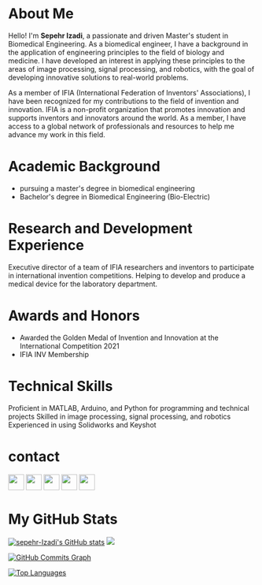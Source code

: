 # About Me

Hello! I'm **Sepehr Izadi**, a passionate and driven Master's student in Biomedical Engineering. As a biomedical engineer, I have a background in the application of engineering principles to the field of biology and medicine. I have developed an interest in applying these principles to the areas of image processing, signal processing, and robotics, with the goal of developing innovative solutions to real-world problems.

As a member of IFIA (International Federation of Inventors' Associations), I have been recognized for my contributions to the field of invention and innovation. IFIA is a non-profit organization that promotes innovation and supports inventors and innovators around the world. As a member, I have access to a global network of professionals and resources to help me advance my work in this field.


#  Academic Background

-   pursuing a master's degree in biomedical engineering 
-   Bachelor's degree in Biomedical Engineering (Bio-Electric)


# Research and Development Experience

Executive director of a team of IFIA researchers and inventors to participate in international invention competitions.
Helping to develop and produce a medical device for the laboratory department.


#  Awards and Honors

-   Awarded the Golden Medal of Invention and Innovation at the International Competition 2021
-   IFIA INV Membership


# Technical Skills

Proficient in MATLAB, Arduino, and Python for programming and technical projects
Skilled in image processing, signal processing, and robotics
Experienced in using Solidworks and Keyshot


# contact 

<p align="left"> <a href="https://www.behance.com/9491ead8" target="_blank" rel="noreferrer"><img src="https://raw.githubusercontent.com/danielcranney/readme-generator/main/public/icons/socials/behance.svg" width="32" height="32" /></a> <a href="https://www.github.com/sepehr-Izadi" target="_blank" rel="noreferrer"><img src="https://raw.githubusercontent.com/danielcranney/readme-generator/main/public/icons/socials/github.svg" width="32" height="32" /></a> <a href="http://www.instagram.com/seephrr" target="_blank" rel="noreferrer"><img src="https://raw.githubusercontent.com/danielcranney/readme-generator/main/public/icons/socials/instagram.svg" width="32" height="32" /></a> <a href="https://www.linkedin.com/in/sepehr-Izadi" target="_blank" rel="noreferrer"><img src="https://raw.githubusercontent.com/danielcranney/readme-generator/main/public/icons/socials/linkedin.svg" width="32" height="32" /></a> <a href="https://www.twitter.com/seephrr" target="_blank" rel="noreferrer"><img src="https://raw.githubusercontent.com/danielcranney/readme-generator/main/public/icons/socials/twitter.svg" width="32" height="32" /></a></p>



# <b>My GitHub Stats</b>

<a href="http://www.github.com/sepehr-Izadi"><img src="https://github-readme-stats.vercel.app/api?username=sepehr-Izadi&show_icons=true&hide=&count_private=true&title_color=0891b2&text_color=ffffff&icon_color=0891b2&bg_color=1c1917&hide_border=true&show_icons=true" alt="sepehr-Izadi's GitHub stats" /></a>    <a href="http://www.github.com/sepehr-Izadi"><img src="https://github-readme-streak-stats.herokuapp.com/?user=sepehr-Izadi&stroke=ffffff&background=1c1917&ring=0891b2&fire=0891b2&currStreakNum=ffffff&currStreakLabel=0891b2&sideNums=ffffff&sideLabels=ffffff&dates=ffffff&hide_border=true" /></a>


<a href="http://www.github.com/sepehr-Izadi"><img src="https://github-readme-activity-graph.cyclic.app/graph?username=sepehr-Izadi&bg_color=1c1917&color=ffffff&line=0891b2&point=ffffff&area_color=1c1917&area=true&hide_border=true&custom_title=GitHub%20Commits%20Graph" alt="GitHub Commits Graph" /></a>

<a href="https://github.com/sepehr-Izadi" align="left"><img src="https://github-readme-stats.vercel.app/api/top-langs/?username=sepehr-Izadi&langs_count=10&title_color=0891b2&text_color=ffffff&icon_color=0891b2&bg_color=1c1917&hide_border=true&locale=en&custom_title=Top%20%Languages" alt="Top Languages" /></a>
